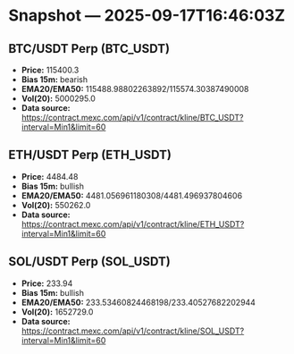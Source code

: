 # Snapshot — 2025-09-17T16:46:03Z

## BTC/USDT Perp (BTC_USDT)
- **Price:** 115400.3
- **Bias 15m:** bearish
- **EMA20/EMA50:** 115488.98802263892/115574.30387490008
- **Vol(20):** 5000295.0
- **Data source:** https://contract.mexc.com/api/v1/contract/kline/BTC_USDT?interval=Min1&limit=60

## ETH/USDT Perp (ETH_USDT)
- **Price:** 4484.48
- **Bias 15m:** bullish
- **EMA20/EMA50:** 4481.056961180308/4481.496937804606
- **Vol(20):** 550262.0
- **Data source:** https://contract.mexc.com/api/v1/contract/kline/ETH_USDT?interval=Min1&limit=60

## SOL/USDT Perp (SOL_USDT)
- **Price:** 233.94
- **Bias 15m:** bullish
- **EMA20/EMA50:** 233.53460824468198/233.40527682202944
- **Vol(20):** 1652729.0
- **Data source:** https://contract.mexc.com/api/v1/contract/kline/SOL_USDT?interval=Min1&limit=60
